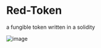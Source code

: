# Red-Token
a fungible token written in a solidity

![image](https://user-images.githubusercontent.com/38653611/131224316-5bc5f913-8a3a-4b2e-93d0-2e7afc6fe9e2.png)

